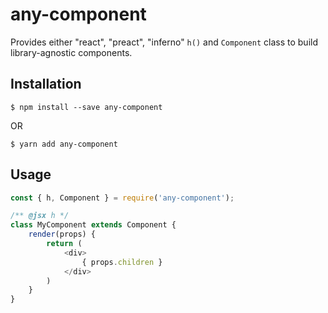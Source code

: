 any-component
=============
Provides either "react", "preact", "inferno" `h()` and `Component` class to build library-agnostic components.

## Installation
```
$ npm install --save any-component
```
OR
```
$ yarn add any-component
```

## Usage
```js
const { h, Component } = require('any-component');

/** @jsx h */
class MyComponent extends Component {
    render(props) {
        return (
            <div>
                { props.children }
            </div>
        )
    }
}
```
